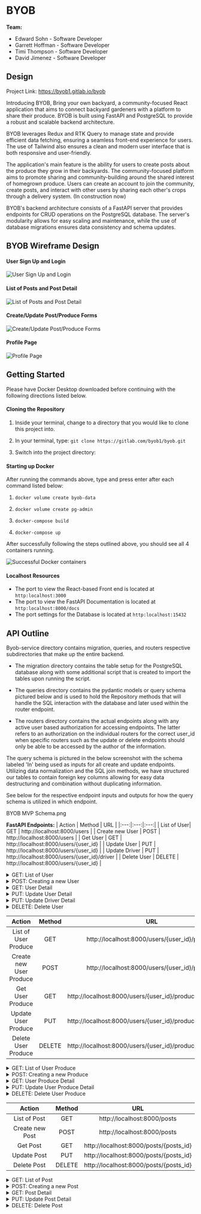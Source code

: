 # BYOB

**Team:**

- Edward Sohn - Software Developer
- Garrett Hoffman - Software Developer
- Timi Thompson - Software Developer
- David Jimenez - Software Developer

## Design

Project Link: https://byob1.gitlab.io/byob

Introducing BYOB, Bring your own backyard, a community-focused React application that aims to connect backyard gardeners with a platform to share their produce. BYOB is built using FastAPI and PostgreSQL to provide a robust and scalable backend architecture.

BYOB leverages Redux and RTK Query to manage state and provide efficient data fetching, ensuring a seamless front-end experience for users. The use of Tailwind also ensures a clean and modern user interface that is both responsive and user-friendly.

The application's main feature is the ability for users to create posts about the produce they grow in their backyards. The community-focused platform aims to promote sharing and community-building around the shared interest of homegrown produce. Users can create an account to join the community, create posts, and interact with other users by sharing each other's crops through a delivery system. (In construction now)

BYOB's backend architecture consists of a FastAPI server that provides endpoints for CRUD operations on the PostgreSQL database. The server's modularity allows for easy scaling and maintenance, while the use of database migrations ensures data consistency and schema updates.

## BYOB Wireframe Design

#### User Sign Up and Login

![User Sign Up and Login](https://i.gyazo.com/1a98b5fa7f344c06ed9243b50f0c9a0c.png)

#### List of Posts and Post Detail

![List of Posts and Post Detail](https://i.gyazo.com/3f124e450d9a2d18d75870845fdc04fb.png)

#### Create/Update Post/Produce Forms

![Create/Update Post/Produce Forms](https://i.gyazo.com/1c7a3a1c899efef62b892cf2e8cb9766.png)

#### Profile Page

![Profile Page](https://i.gyazo.com/0c89bbe89609c16aab9e4e2bc266e52e.png)

## Getting Started

Please have Docker Desktop downloaded before continuing with the following directions listed below.

#### Cloning the Repository

1. Inside your terminal, change to a directory that you would like to clone this project into.

2. In your terminal, type: `git clone https://gitlab.com/byob1/byob.git`

3. Switch into the project directory:

#### Starting up Docker

After running the commands above, type and press enter after each command listed below:

1. `docker volume create byob-data`

2. `docker volume create pg-admin`

3. `docker-compose build`

4. `docker-compose up`

After successfully following the steps outlined above, you should see all 4 containers running.

![Successful Docker containers](https://i.gyazo.com/7bb313354f6a532e06edbbec816f74ba.png)

#### Localhost Resources

- The port to view the React-based Front end is located at `http:localhost:3000`
- The port to view the FastAPI Documentation is located at `http:localhost:8000/docs`
- The port settings for the Database is located at `http:localhost:15432`

## API Outline

Byob-service directory contains migration, queries, and routers respective subdirectories that make up the entire backend.

- The migration directory contains the table setup for the PostgreSQL database along with some additional script that is created to import
  the tables upon running the script.

- The queries directory contains the pydantic models or query schema pictured below and is used to hold the Repository methods that will
  handle the SQL interaction with the database and later used within the router endpoint.

- The routers directory contains the actual endpoints along with any active user based authorization for accessing endpoints. The latter
  refers to an authorization on the individual routers for the correct user_id when specific routers such as the update or delete endpoints
  should only be able to be accessed by the author of the information.

The query schema is pictured in the below screenshot with the schema labeled 'In' being used as inputs for all create and update endpoints.
Utilizing data normalization and the SQL join methods, we have structured our tables to contain foreign key columns allowing for easy
data destructuring and combination without duplicating information.

See below for the respective endpoint inputs and outputs for how the query schema is utilized in which endpoint.

BYOB MVP Schema.png

**FastAPI Endpoints:**
| Action | Method | URL |
|:---:|:---:|:---:|
| List of User| GET | http://localhost:8000/users |
| Create new User | POST | http://localhost:8000/users |
| Get User | GET | http://localhost:8000/users/{user_id} |
| Update User | PUT | http://localhost:8000/users/{user_id} |
| Update Driver | PUT | http://localhost:8000/users/{user_id}/driver |
| Delete User | DELETE | http://localhost:8000/users/{user_id} |

<details>
  <summary markdown="span">GET: List of User </summary>
Returns:

```
[
  {
    "user_id": 1,
    "first_name": "string",
    "last_name": "string",
    "email": "string",
    "phone_number": "string",
    "address": "string",
    "city": "string",
    "state": "string",
    "username": "string",
    "avatar_url": "string",
    "is_driver": false,
    "car_model": null,
    "license_plate": null,
    "dl_number": null,
    "hashed_password": "$2b$12$0uc66BkfeTcMpGDiXtbgeezjP8B5RXNYXQ7oq4hKVHb83LNgvQEGu"
  },
  {
    "user_id": 3,
    "first_name": "string1",
    "last_name": "string1",
    "email": "string1",
    "phone_number": "string1",
    "address": "string1",
    "city": "string1",
    "state": "string1",
    "username": "string1",
    "avatar_url": "string1",
    "is_driver": false,
    "car_model": null,
    "license_plate": null,
    "dl_number": null,
    "hashed_password": "$2b$12$p6sNpik.8kNxd9E6/hvdfe2RDYU3yK9Yztzkq4Cpokz7SYyzyNZCS"
  }
]
```

</details>

<details>
  <summary markdown="span">POST: Creating a new User</summary>
Request Body:

```
{
  "first_name": "string",
  "last_name": "string",
  "email": "string",
  "phone_number": "string",
  "address": "string",
  "city": "string",
  "state": "string",
  "username": "string",
  "password": "string",
  "avatar_url": "string"
}
```

Returns:

```
{
  "access_token": "string",
  "token_type": "Bearer",
  "account": {
    "user_id": 0,
    "first_name": "string",
    "last_name": "string",
    "email": "string",
    "phone_number": "string",
    "address": "string",
    "city": "string",
    "state": "string",
    "username": "string",
    "avatar_url": "string",
    "is_driver": true,
    "car_model": "string",
    "license_plate": "string",
    "dl_number": "string"
  }
}
```

</details>

<details>
  <summary markdown="span">GET: User Detail</summary>
Returns:

```
{
  "user_id": 1,
  "first_name": "string",
  "last_name": "string",
  "email": "string",
  "phone_number": "string",
  "address": "string",
  "city": "string",
  "state": "string",
  "username": "string",
  "avatar_url": "string",
  "is_driver": false,
  "car_model": null,
  "license_plate": null,
  "dl_number": null,
  "hashed_password": "$2b$12$0uc66BkfeTcMpGDiXtbgeezjP8B5RXNYXQ7oq4hKVHb83LNgvQEGu"
}
```

</details>

<details>
  <summary markdown="span">PUT: Update User Detail</summary>
Returns:

```
{
  "user_id": 1,
  "first_name": "string",
  "last_name": "string",
  "email": "string",
  "phone_number": "string",
  "address": "string",
  "city": "string",
  "state": "string",
  "username": "string",
  "avatar_url": "string",
  "is_driver": true,
  "car_model": "string",
  "license_plate": "string",
  "dl_number": "string"
}
```

Returns:

```
{
  "user_id": 1,
  "first_name": "string",
  "last_name": "string",
  "email": "string",
  "phone_number": "string",
  "address": "string",
  "city": "string",
  "state": "string",
  "username": "string",
  "avatar_url": "string",
  "is_driver": true,
  "car_model": "string",
  "license_plate": "string",
  "dl_number": "string"
}
```

</details>

<details>
  <summary markdown="span">PUT: Update Driver Detail</summary>
Returns:

```
{
  "car_model": "string",
  "license_plate": "string",
  "dl_number": "string"
}
```

Returns:

```
{
  "car_model": "string",
  "license_plate": "string",
  "dl_number": "string"
}
```

</details>

<details>
  <summary markdown="span">DELETE: Delete User </summary>
Returns:

```
true
```

</details>

|         Action          | Method |                            URL                             |
| :---------------------: | :----: | :--------------------------------------------------------: |
|  List of User Produce   |  GET   |       http://localhost:8000/users/{user_id}/produce        |
| Create new User Produce |  POST  |       http://localhost:8000/users/{user_id}/produce        |
|    Get User Produce     |  GET   | http://localhost:8000/users/{user_id}/produce/{produce_id} |
|   Update User Produce   |  PUT   | http://localhost:8000/users/{user_id}/produce/{produce_id} |
|   Delete User Produce   | DELETE | http://localhost:8000/users/{user_id}/produce/{produce_id} |

<details>
  <summary markdown="span">GET: List of User Produce</summary>
Returns:

```
[
  {
    "produce_id": 1,
    "name": "string",
    "quantity": 0,
    "weight": 0,
    "description": "string",
    "image_url": "string",
    "exp_date": "2023-04-27",
    "is_decorative": true,
    "is_available": true,
    "price": 0,
    "user": {
      "user_id": 1,
      "username": "string"
    }
  },
  {
    "produce_id": 2,
    "name": "string",
    "quantity": 0,
    "weight": 0,
    "description": "string",
    "image_url": "string",
    "exp_date": "2023-04-27",
    "is_decorative": true,
    "is_available": true,
    "price": 0,
    "user": {
      "user_id": 1,
      "username": "string"
    }
  }
]
```

</details>

<details>
  <summary markdown="span">POST: Creating a new Produce</summary>
Request Body:

```
{
  "name": "string",
  "quantity": 0,
  "weight": 0,
  "description": "string",
  "image_url": "string",
  "exp_date": "2023-04-27",
  "is_decorative": true,
  "is_available": true,
  "price": 0.0,
}
```

Returns:

```
{
  "produce_id": 3,
  "name": "string",
  "quantity": 0,
  "weight": 0,
  "description": "string",
  "image_url": "string",
  "exp_date": "2023-04-27",
  "is_decorative": true,
  "is_available": true,
  "price": 0.0,
  "owner_id": 1
}
```

</details>

<details>
  <summary markdown="span">GET: User Produce Detail</summary>
Returns:

```
{
    "produce_id": 1,
    "name": "string",
    "quantity": 0,
    "weight": 0,
    "description": "string",
    "image_url": "string",
    "exp_date": "2023-04-27",
    "is_decorative": true,
    "is_available": true,
    "price": 0,
    "user": {
      "user_id": 1,
      "username": "string"
    }
}
```

</details>

<details>
  <summary markdown="span">PUT: Update User Produce Detail</summary>
Returns:

```
{
  "name": "string",
  "quantity": 0,
  "weight": 0,
  "description": "string",
  "image_url": "string",
  "exp_date": "2023-04-27",
  "is_decorative": true,
  "is_available": true,
  "price": 0.0,
}
```

Returns:

```
{
  "produce_id": 3,
  "name": "string",
  "quantity": 0,
  "weight": 0,
  "description": "string",
  "image_url": "string",
  "exp_date": "2023-04-27",
  "is_decorative": true,
  "is_available": true,
  "price": 0.0,
  "owner_id": 1
}
```

</details>

<details>
  <summary markdown="span">DELETE: Delete User Produce</summary>
Returns:

```
true
```

</details>

|     Action      | Method |                  URL                   |
| :-------------: | :----: | :------------------------------------: |
|  List of Post   |  GET   |      http://localhost:8000/posts       |
| Create new Post |  POST  |      http://localhost:8000/posts       |
|    Get Post     |  GET   | http://localhost:8000/posts/{posts_id} |
|   Update Post   |  PUT   | http://localhost:8000/posts/{posts_id} |
|   Delete Post   | DELETE | http://localhost:8000/posts/{posts_id} |

<details>
  <summary markdown="span">GET: List of Post</summary>
Returns:

```
[
  {
    "posts_id": 1,
    "post_created": "2023-04-27T22:54:15.173102",
    "text": "string",
    "postimg_url": "string",
    "poster_id": 1,
    "produce": {
      "produce_id": null,
      "name": null,
      "quantity": null,
      "weight": null,
      "description": null,
      "image_url": null,
      "exp_date": null,
      "is_decorative": null,
      "is_available": null,
      "price": null
    },
    "user": {
      "user_id": 1,
      "username": "string",
      "avatar_url": "string"
    }
  },
  {
    "posts_id": 2,
    "post_created": "2023-04-27T22:54:43.376857",
    "text": "string",
    "postimg_url": "string",
    "poster_id": 1,
    "produce": {
      "produce_id": 3,
      "name": "string",
      "quantity": 0,
      "weight": 0,
      "description": "string",
      "image_url": "string",
      "exp_date": "2023-04-27",
      "is_decorative": true,
      "is_available": true,
      "price": 0
    },
    "user": {
      "user_id": 1,
      "username": "string",
      "avatar_url": "string"
    }
  }
]
```

</details>

<details>
  <summary markdown="span">POST: Creating a new Post</summary>
Request Body:

```
{
  "text": "string",
  "postimg_url": "string",
  "produce_id": 3,
  "poster_id": 0
}
```

Returns:

```
{
  "posts_id": 2,
  "post_created": "2023-04-27T22:59:26.723Z",
  "text": "string",
  "postimg_url": "string",
  "produce_id": 3,
  "poster_id": 1
}
```

</details>

<details>
  <summary markdown="span">GET: Post Detail</summary>
Returns:

```
{
    "posts_id": 2,
    "post_created": "2023-04-27T22:54:43.376857",
    "text": "string",
    "postimg_url": "string",
    "poster_id": 1,
    "produce": {
      "produce_id": 3,
      "name": "string",
      "quantity": 0,
      "weight": 0,
      "description": "string",
      "image_url": "string",
      "exp_date": "2023-04-27",
      "is_decorative": true,
      "is_available": true,
      "price": 0
    },
    "user": {
      "user_id": 1,
      "username": "string",
      "avatar_url": "string"
    }
}
```

</details>

<details>
  <summary markdown="span">PUT: Update Post Detail</summary>
Returns:

```
{
  "text": "string",
  "postimg_url": "string",
  "produce_id": 3,
  "poster_id": 0
}
```

Returns:

```
{
  "posts_id": 2,
  "post_created": "2023-04-27T22:59:26.723Z",
  "text": "string",
  "postimg_url": "string",
  "produce_id": 3,
  "poster_id": 1
}
```

</details>

<details>
  <summary markdown="span">DELETE: Delete Post</summary>
Returns:

```
true
```

</details>
